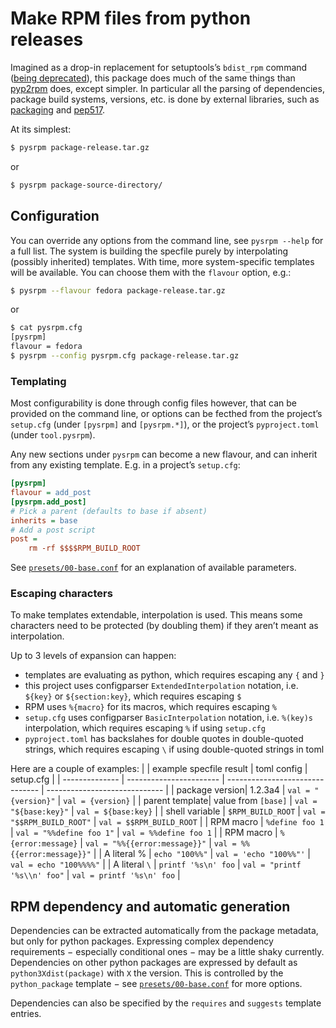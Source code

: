 # Make RPM files from python releases

Imagined as a drop-in replacement for setuptools’s `bdist_rpm` command ([being deprecated](https://github.com/pypa/setuptools/issues/1988)),
this package does much of the same things than [pyp2rpm](https://github.com/fedora-python/pyp2rpm) does, except simpler.
In particular all the parsing of dependencies, package build systems, versions, etc. is done by external libraries,
such as [packaging](packaging.pypa.io/) and [pep517](https://pep517.readthedocs.io/en/latest/).

At its simplest:
```bash
$ pysrpm package-release.tar.gz
```
or
```bash
$ pysrpm package-source-directory/
```

## Configuration

You can override any options from the command line, see `pysrpm --help` for a full list.
The system is building the specfile purely by interpolating (possibly inherited) templates. With time, more system-specific templates will be available. You can choose them with the `flavour` option, e.g.:

```bash
$ pysrpm --flavour fedora package-release.tar.gz
```
or
```bash
$ cat pysrpm.cfg
[pysrpm]
flavour = fedora
$ pysrpm --config pysrpm.cfg package-release.tar.gz
```

### Templating
Most configurability is done through config files however, that can be provided on the command line, or options can be fecthed from the project’s `setup.cfg` (under `[pysrpm]` and `[pysrpm.*]`), or the project’s `pyproject.toml` (under `tool.pysrpm`).

Any new sections under `pysrpm` can become a new flavour, and can inherit from any existing template. E.g. in a project’s `setup.cfg`:
```ini
[pysrpm]
flavour = add_post
[pysrpm.add_post]
# Pick a parent (defaults to base if absent)
inherits = base
# Add a post script
post =
	rm -rf $$$$RPM_BUILD_ROOT
```
See [`presets/00-base.conf`](pysrpm/presets/00-base.conf) for an explanation of available parameters.

### Escaping characters
To make templates extendable, interpolation is used. This means some characters need to be protected (by doubling them) if they aren’t meant as interpolation.

Up to 3 levels of expansion can happen:
- templates are evaluating as python, which requires escaping any `{` and `}`
- this project uses configparser `ExtendedInterpolation` notation, i.e. `${key}` or `${section:key}`, which requires escaping `$`
- RPM uses `%{macro}` for its macros, which requires escaping `%`
- `setup.cfg` uses configparser `BasicInterpolation` notation, i.e. `%(key)s` interpolation, which requires escaping `%` if using `setup.cfg`
- `pyproject.toml` has backslahes for double quotes in double-quoted strings, which requires escaping `\` if using double-quoted strings in toml

Here are a couple of examples:
|                | example specfile result | toml config                     | setup.cfg                     |
| -------------- | ----------------------- | ------------------------------- | ----------------------------- |
| package version|  1.2.3a4                | `val = "{version}"`             | `val = {version}`             |
| parent template|  value from `[base]`    | `val = "${base:key}"`           | `val = ${base:key}`           |
| shell variable | `$RPM_BUILD_ROOT`       | `val = "$$RPM_BUILD_ROOT"`      | `val = $$RPM_BUILD_ROOT`      |
| RPM macro      | `%define foo 1`         | `val = "%%define foo 1"`        | `val = %%define foo 1`        |
| RPM macro      | `%{error:message}`      | `val = "%%{{error:message}}"`   | `val = %%{{error:message}}"`  |
| A literal %    | `echo "100%%"`          | `val = 'echo "100%%"'`          | `val = echo "100%%%%"`        |
| A literal `\`  | `printf '%s\n' foo`     | `val = "printf '%s\\n' foo"`    | `val = printf '%s\n' foo`     |



## RPM dependency and automatic generation

Dependencies can be extracted automatically from the package metadata, but only for python packages.
Expressing complex dependency requirements − especially conditional ones − may be a little shaky currently.
Dependencies on other python packages are expressed by default as `python3Xdist(package)` with `X` the version. This is controlled by the `python_package` template − see [`presets/00-base.conf`](pysrpm/presets/00-base.conf) for more options.

Dependencies can also be specified by the `requires` and `suggests` template entries.
